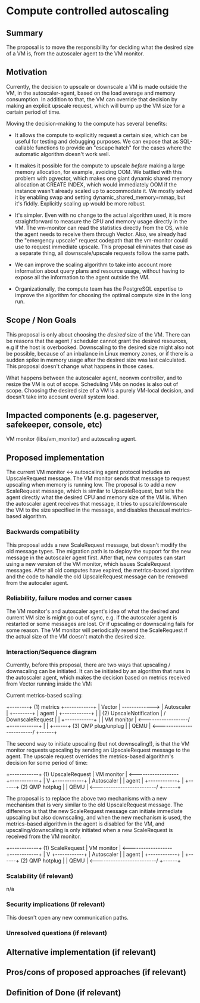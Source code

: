 # Compute controlled autoscaling

## Summary

The proposal is to move the responsibility for deciding what the
desired size of a VM is, from the autoscaler agent to the VM monitor.

## Motivation

Currently, the decision to upscale or downscale a VM is made outside
the VM, in the autoscaler-agent, based on the load average and memory
consumption. In addition to that, the VM can override that decision by
making an explicit upscale request, which will bump up the VM size for
a certain period of time.

Moving the decision-making to the compute has several benefits:

- It allows the compute to explicitly request a certain size, which
  can be useful for testing and debugging purposes. We can expose that
  as SQL-callable functions to provide an "escape hatch" for the cases
  where the automatic algorithm doesn't work well.

- It makes it possible for the compute to upscale _before_ making a
  large memory allocation, for example, avoiding OOM. We battled with
  this problem with pgvector, which makes one giant dynamic shared
  memory allocation at CREATE INDEX, which would immediately OOM if
  the instance wasn't already scaled up to accommodate it. We mostly
  solved it by enabling swap and setting dynamic_shared_memory=mmap,
  but it's fiddly. Explicitly scaling up would be more robust.

- It's simpler. Even with no change to the actual algorithm used, it
  is more straightforward to measure the CPU and memory usage directly
  in the VM. The vm-monitor can read the statistics directly from the
  OS, while the agent needs to receive them through Vector. Also, we
  already had the "emergency upscale" request codepath that the
  vm-monitor could use to request immediate upscale.  This proposal
  eliminates that case as a separate thing, all downscale/upscale
  requests follow the same path.

- We can improve the scaling algorithm to take into account more
  information about query plans and resource usage, without having to
  expose all the information to the agent outside the VM.

- Organizationally, the compute team has the PostgreSQL expertise to
  improve the algorithm for choosing the optimal compute size in the
  long run.


## Scope / Non Goals

This proposal is only about choosing the *desired* size of the
VM. There can be reasons that the agent / scheduler cannot grant the
desired resources, e.g if the host is overbooked. Downscaling to the
desired size might also not be possible, because of an inbalance in
Linux memory zones, or if there is a sudden spike in memory usage
after the desired size was last calculated. This proposal doesn't
change what happens in those cases.

What happens between the autoscaler agent, neonvm controller, and to
resize the VM is out of scope. Scheduling VMs on nodes is also out of
scope. Choosing the desired size of a VM is a purely VM-local
decision, and doesn't take into account overall system load.

## Impacted components (e.g. pageserver, safekeeper, console, etc)

VM monitor (libs/vm_monitor) and autoscaling agent.

## Proposed implementation

The current VM monitor <-> autoscaling agent protocol includes an
UpscaleRequest message. The VM monitor sends that message to request
upscaling when memory is running low. The proposal is to add a new
ScaleRequest message, which is similar to UpscaleRequest, but tells
the agent directly what the desired CPU and memory size of the VM
is. When the autoscaler agent receives that message, it tries to
upscale/downscale the VM to the size specified in the message, and
disables theusual metrics-based algorithm.

### Backwards compatibility

This proposal adds a new ScaleRequest message, but doesn't modify the
old message types. The migration path is to deploy the support for the
new message in the autoscaler agent first. After that, new computes
can start using a new version of the VM monitor, which issues
ScaleRequest messages. After all old computes have expired, the
metrics-based algorithm and the code to handle the old UpscaleRequest
message can be removed from the autocaler agent.

### Reliability, failure modes and corner cases

The VM monitor's and autoscaler agent's idea of what the desired and
current VM size is might go out of sync, e.g. if the autoscaler agent
is restarted or some messages are lost. Or if upscaling or downscaling
fails for some reason.  The VM monitor will periodically resend the
ScaleRequest if the actual size of the VM doesn't match the desired
size.

### Interaction/Sequence diagram

Currently, before this proposal, there are two ways that upscaling /
downscaling can be initiated. It can be initiated by an algorithm that
runs in the autoscaler agent, which makes the decision based on metrics
received from Vector running inside the VM:

Current metrics-based scaling:


+--------+   (1) metrics    +------------+
| Vector |  ------------->  | Autoscaler |
+--------+                  | agent      |
                            +------------+
			           |
			           |
           (2) UpscaleNotification |
               / DownscaleRequest  |
			           |
+------------+		           |
| VM monitor |  <------------------/
+------------+
                                   |
                                   |
+------+      (3) QMP plug/unplug  |
| QEMU | <-------------------------/
+------+

The second way to initiate upscaling (but not downscaling!), is that
the VM monitor requests upscaling by sending an UpscaleRequest message
to the agent. The upscale request overrides the metrics-based algorithm's
decision for some period of time:

+------------+   (1) UpscaleRequest
| VM monitor |  <------------------\
+------------+                     |
                                   V
                            +------------+
                            | Autoscaler |
                            | agent      |
                            +------------+
                                   |
+------+      (2) QMP hotplug      |
| QEMU | <-------------------------/
+------+

The proposal is to replace the above two mechanisms with a new
mechanism that is very similar to the old UpscaleRequest message. The
difference is that the new ScaleRequest message can initiate immediate
upscaling but also downscaling, and when the new mechanism is used,
the metrics-based algorithm in the agent is disabled for the VM, and
upscaling/downscaling is only initiated when a new ScaleRequest is
received from the VM monitor.


+------------+   (1) ScaleRequest
| VM monitor |  <------------------\
+------------+                     |
                                   V
                            +------------+
                            | Autoscaler |
                            | agent      |
                            +------------+
                                   |
+------+      (2) QMP hotplug      |
| QEMU | <-------------------------/
+------+


### Scalability (if relevant)

n/a

### Security implications (if relevant)

This doesn't open any new communication paths.

### Unresolved questions (if relevant)

## Alternative implementation (if relevant)

## Pros/cons of proposed approaches (if relevant)

## Definition of Done (if relevant)
